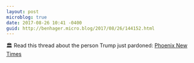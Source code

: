 ```yaml
---
layout: post
microblog: true
date: 2017-08-26 10:41 -0400
guid: http://benhager.micro.blog/2017/08/26/144152.html
---
```

🏛 Read this thread about the person Trump just pardoned: [Phoenix New Times](https://twitter.com/phoenixnewtimes/status/901263384087334914)
